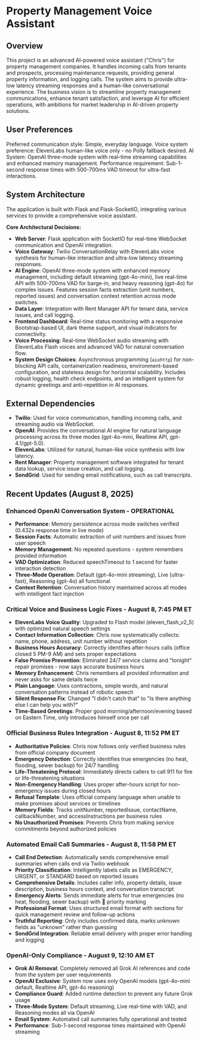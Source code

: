 # Property Management Voice Assistant

## Overview
This project is an advanced AI-powered voice assistant ("Chris") for property management companies. It handles incoming calls from tenants and prospects, processing maintenance requests, providing general property information, and logging calls. The system aims to provide ultra-low latency streaming responses and a human-like conversational experience. The business vision is to streamline property management communications, enhance tenant satisfaction, and leverage AI for efficient operations, with ambitions for market leadership in AI-driven property solutions.

## User Preferences
Preferred communication style: Simple, everyday language.
Voice system preference: ElevenLabs human-like voice only - no Polly fallback desired.
AI System: OpenAI three-mode system with real-time streaming capabilities and enhanced memory management.
Performance requirement: Sub-1-second response times with 500-700ms VAD timeout for ultra-fast interactions.

## System Architecture
The application is built with Flask and Flask-SocketIO, integrating various services to provide a comprehensive voice assistant.

**Core Architectural Decisions:**
- **Web Server**: Flask application with SocketIO for real-time WebSocket communication and OpenAI integration.
- **Voice Gateway**: Twilio ConversationRelay with ElevenLabs voice synthesis for human-like interaction and ultra-low latency streaming responses.
- **AI Engine**: OpenAI three-mode system with enhanced memory management, including default streaming (gpt-4o-mini), live real-time API with 500-700ms VAD for barge-in, and heavy reasoning (gpt-4o) for complex issues. Features session facts extraction (unit numbers, reported issues) and conversation context retention across mode switches.
- **Data Layer**: Integration with Rent Manager API for tenant data, service issues, and call logging.
- **Frontend Dashboard**: Real-time status monitoring with a responsive Bootstrap-based UI, dark theme support, and visual indicators for connectivity.
- **Voice Processing**: Real-time WebSocket audio streaming with ElevenLabs Flash voices and advanced VAD for natural conversation flow.
- **System Design Choices**: Asynchronous programming (`aiohttp`) for non-blocking API calls, containerization readiness, environment-based configuration, and stateless design for horizontal scalability. Includes robust logging, health check endpoints, and an intelligent system for dynamic greetings and anti-repetition in AI responses.

## External Dependencies
- **Twilio**: Used for voice communication, handling incoming calls, and streaming audio via WebSocket.
- **OpenAI**: Provides the conversational AI engine for natural language processing across its three modes (gpt-4o-mini, Realtime API, gpt-4.1/gpt-5.0).
- **ElevenLabs**: Utilized for natural, human-like voice synthesis with low latency.
- **Rent Manager**: Property management software integrated for tenant data lookup, service issue creation, and call logging.
- **SendGrid**: Used for sending email notifications, such as call transcripts.

## Recent Updates (August 8, 2025)
### Enhanced OpenAI Conversation System - OPERATIONAL
- **Performance**: Memory persistence across mode switches verified (0.432s response time in live mode)
- **Session Facts**: Automatic extraction of unit numbers and issues from user speech
- **Memory Management**: No repeated questions - system remembers provided information
- **VAD Optimization**: Reduced speechTimeout to 1 second for faster interaction detection
- **Three-Mode Operation**: Default (gpt-4o-mini streaming), Live (ultra-fast), Reasoning (gpt-4o) all functional
- **Context Retention**: Conversation history maintained across all modes with intelligent fact injection

### Critical Voice and Business Logic Fixes - August 8, 7:45 PM ET
- **ElevenLabs Voice Quality**: Upgraded to Flash model (eleven_flash_v2_5) with optimized natural speech settings
- **Contact Information Collection**: Chris now systematically collects: name, phone, address, unit number without repetition
- **Business Hours Accuracy**: Correctly identifies after-hours calls (office closed 5 PM-9 AM) and sets proper expectations
- **False Promise Prevention**: Eliminated 24/7 service claims and "tonight" repair promises - now says accurate business hours
- **Memory Enhancement**: Chris remembers all provided information and never asks for same details twice
- **Plain Language**: Uses contractions, simple words, and natural conversation patterns instead of robotic speech
- **Silent Response Fix**: Changed "I didn't catch that" to "Is there anything else I can help you with?"
- **Time-Based Greetings**: Proper good morning/afternoon/evening based on Eastern Time, only introduces himself once per call

### Official Business Rules Integration - August 8, 11:52 PM ET
- **Authoritative Policies**: Chris now follows only verified business rules from official company document
- **Emergency Detection**: Correctly identifies true emergencies (no heat, flooding, sewer backup) for 24/7 handling
- **Life-Threatening Protocol**: Immediately directs callers to call 911 for fire or life-threatening situations
- **Non-Emergency Handling**: Uses proper after-hours script for non-emergency issues during closed hours
- **Refusal Template**: Uses official company language when unable to make promises about services or timelines
- **Memory Fields**: Tracks unitNumber, reportedIssue, contactName, callbackNumber, and accessInstructions per business rules
- **No Unauthorized Promises**: Prevents Chris from making service commitments beyond authorized policies

### Automated Email Call Summaries - August 8, 11:58 PM ET
- **Call End Detection**: Automatically sends comprehensive email summaries when calls end via Twilio webhook
- **Priority Classification**: Intelligently labels calls as EMERGENCY, URGENT, or STANDARD based on reported issues
- **Comprehensive Details**: Includes caller info, property details, issue description, business hours context, and conversation transcript
- **Emergency Alerts**: Sends immediate alerts for true emergencies (no heat, flooding, sewer backup) with 🚨 priority marking
- **Professional Format**: Uses structured email format with sections for quick management review and follow-up actions
- **Truthful Reporting**: Only includes confirmed data, marks unknown fields as "unknown" rather than guessing
- **SendGrid Integration**: Reliable email delivery with proper error handling and logging

### OpenAI-Only Compliance - August 9, 12:10 AM ET
- **Grok AI Removal**: Completely removed all Grok AI references and code from the system per user requirements
- **OpenAI Exclusive**: System now uses only OpenAI models (gpt-4o-mini default, Realtime API, gpt-4o reasoning)
- **Compliance Guard**: Added runtime detection to prevent any future Grok usage
- **Three-Mode System**: Default streaming, Live real-time with VAD, and Reasoning modes all via OpenAI
- **Email System**: Automated call summaries fully operational and tested
- **Performance**: Sub-1-second response times maintained with OpenAI streaming